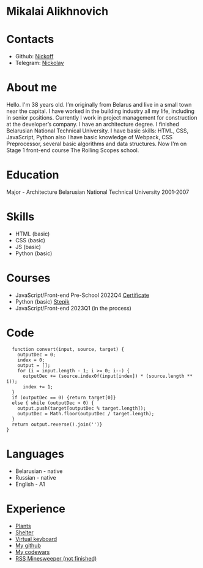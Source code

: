 # Mikalai Alikhnovich
# Contacts
* Github: [Nickoff](https://github.com/nickoff)
* Telegram: [Nickolay](https://t.me/mikalai4)
# About me
Hello. I'm 38 years old. I’m originally from Belarus and live in a small town near the capital. I have worked in the building industry all my life, including in senior positions. Currently I work in project management for construction at the developer’s company. I have an architecture degree. I finished Belarusian National Technical University. I have basic skills: HTML, CSS, JavaScript, Python also I have basic knowledge of Webpack, CSS Preprocessor, several basic algorithms and data structures.
Now I'm on Stage 1 front-end course The Rolling Scopes school.

# Education
Major - Architecture
Belarusian National Technical University
2001-2007
# Skills
* HTML (basic)
* CSS (basic)
* JS (basic)
* Python (basic)
# Courses
* JavaScript/Front-end Pre-School 2022Q4 [Certificate](https://app.rs.school/certificate/18cosizf)
* Python (basic) [Stepik](https://stepik.org/cert/986358)
* JavaScript/Front-end 2023Q1 (in the process)
# Code
  ```
    function convert(input, source, target) {
      outputDec = 0;
      index = 0;
      output = [];
      for (i = input.length - 1; i >= 0; i--) {
        outputDec += (source.indexOf(input[index]) * (source.length ** i));
        index += 1;
    }
    if (outputDec == 0) {return target[0]}
    else { while (outputDec > 0) {
      output.push(target[outputDec % target.length]);
      outputDec = Math.floor(outputDec / target.length);
    }
    return output.reverse().join('')}
  }
  ```
# Languages
* Belarusian - native
* Russian - native
* English - A1

# Experience
* [Plants](https://rolling-scopes-school.github.io/nickoff-JSFEPRESCHOOL2022Q4/plants/)
* [Shelter](https://rolling-scopes-school.github.io/nickoff-JSFE2023Q1/shelter/)
* [Virtual keyboard](https://nickoff.github.io/virtual-keyboard/)
* [My github](https://github.com/nickoff)
* [My codewars](https://www.codewars.com/users/rsschool_6866b6fbe612d797)
* [RSS Minesweeper (not finished)](https://rolling-scopes-school.github.io/nickoff-JSFE2023Q1/minesweeper/)
